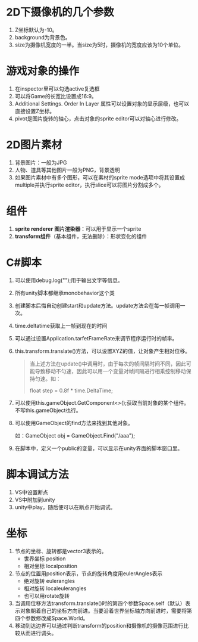 # 2D下摄像机的几个参数

1. Z坐标默认为-10。
2. background为背景色。
3. size为摄像机宽度的一半。当size为5时，摄像机的宽度应该为10个单位。

# 游戏对象的操作

1. 在inspector里可以勾选active复选框
2. 可以将Game的长宽比设置成16:9。
3. Additional Settings. Order In Layer 属性可以设置对象的显示层级，也可以直接设置Z坐标。
4. pivot是图片旋转的轴心，点击对象的sprite editor可以对轴心进行修改。

# 2D图片素材

1. 背景图片：一般为JPG
2. 人物、道具等其他图片一般为PNG，背景透明
3. 如果图片素材中有多个图形，可以在素材的sprite mode选项中将其设置成multiple并执行sprite editor，执行slice可以将图片分割成多个。

# 组件

1. **sprite renderer** **图片渲染器**：可以用于显示一个sprite
2. **transform组件**（基本组件，无法删除）：形状变化的组件

# C#脚本

1. 可以使用debug.log("");用于输出文字等信息。

2. 所有unity脚本都继承monobehavior这个类

3. 创建脚本后悔自动创建start和update方法。update方法会在每一帧调用一次。

4. time.deltatime获取上一帧到现在的时间

5. 可以通过设置Application.tarfetFrameRate来调节程序运行时的帧率。

6. this.transform.translate()方法，可以设置XYZ的值，让对象产生相对位移。

   > 当上述方法在update()中调用时，由于每次的帧间隔时间不同，因此可能导致移动不匀速，因此可以用一个变量对帧间隔进行相乘控制移动保持匀速。如：
   >
   > float step = 0.8f * time.DeltaTime;

7. 可以使用this.gameObject.GetComponent<>();获取当前对象的某个组件。不写this.gameObject也行。

8. 可以使用GameObject的find方法来找到其他对象。

   如：GameObject obj = GameObject.Find("/aaa");

9. 在脚本中，定义一个public的变量，可以显示在unity界面的脚本窗口里。

# 脚本调试方法

1. VS中设置断点
2. VS中附加到unity
3. unity中play，随后便可以在断点开始调试。

# 坐标

1. 节点的坐标、旋转都是vector3表示的。
   * 世界坐标 position
   * 相对坐标 localposition
2. 节点的位置用position表示，节点的旋转角度用eulerAngles表示
   * 绝对旋转 eulerangles
   * 相对旋转 localeulerangles
   * 也可以用rotate旋转
3. 当调用位移方法transform.translate()时的第四个参数Space.self（默认）表示对象朝着自己的坐标方向前进。当要沿着世界坐标轴方向前进时，需要将第四个参数修改成Space.World。
4. 移动到达边界可以通过判断transform的position和摄像机的摄像范围进行比较从而进行调头。

